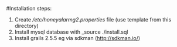 #Installation steps:

1. Create _/etc/honeyalarmg2.properties_ file (use template from this directory)
2. Install mysql database with _source ./install.sql
3. Install grails 2.5.5 eg via sdkman (http://sdkman.io/)
 
